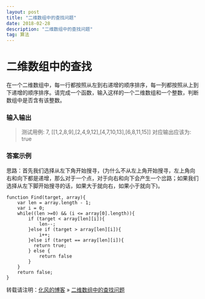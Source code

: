 ```yaml
---
layout: post
title: "二维数组中的查找问题"
date: 2018-02-28
description: "二维数组中的查找问题"
tag: 算法
---
```

# 二维数组中的查找

在一个二维数组中，每一行都按照从左到右递增的顺序排序，每一列都按照从上到下递增的顺序排序。请完成一个函数，输入这样的一个二维数组和一个整数，判断数组中是否含有该整数。

### 输入输出

> 测试用例: 7, [[1,2,8,9],[2,4,9,12],[4,7,10,13],[6,8,11,15]]
对应输出应该为: true



### 答案示例


思路：首先我们选择从左下角开始搜寻，(为什么不从左上角开始搜寻，左上角向右和向下都是递增，那么对于一个点，对于向右和向下会产生一个岔路；如果我们选择从左下脚开始搜寻的话，如果大于就向右，如果小于就向下)。
```
function Find(target, array){
    var len = array.length - 1;
    var i = 0;
    while((len >=0) && (i <= array[0].length)){
        if (target < array[len][i]){
            len--;
        }else if (target > array[len][i]){
            i++;
        }else if (target == array[len][i]){
          return true;
        } else {
            return false
        }
    }
    return false;
}
```

转载请注明：[化风的博客](http://xinchanghao.github.io) » [二维数组中的查找问题](/2018/02/二维数组中的查找问题/)  
